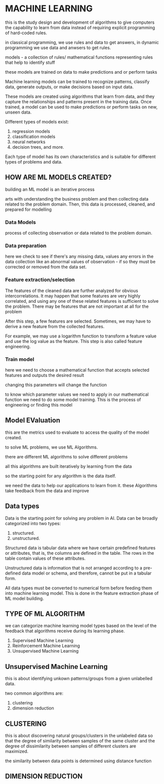 # MACHINE LEARNING

this is the study design and development of algorithms to give computers the capability to learn from data instead of requiring explicit programming of hard-coded rules.

in classical programming, we use rules and data to get answers, in dynamic programming we use data and anwsers to get rules.

models - a collection of rules/ mathematical functions representing rules that help to identify stuff

these models are trained on data to make predictions and or perform tasks

Machine learning models can be trained to recognize patterns, classify data, generate outputs, or make decisions based on input data.

These models are created using algorithms that learn from data, and they capture the relationships and patterns present in the training data. Once trained, a model can be used to make predictions or perform tasks on new, unseen data.

Different types of models exist:

1. regression models
2. classification models
3. neural networks
4. decision trees, and more.

Each type of model has its own characteristics and is suitable for different types of problems and data.

## HOW ARE ML MODELS CREATED?

building an ML model is an iterative process

arts with understanding the business problem and then collecting data related to the problem domain. Then, this data is processed, cleaned, and prepared for modelling

### Data Models

process of collecting observation or data related to the problem domain.

### Data preparation

here we check to see if there's any missing data, values any errors in the data collection like an abnormal values of observation - if so they must be corrected or removed from the data set.

### Feature extraction/selection

The features of the cleaned data are further analyzed for obvious intercorrelations. It may happen that some features are very highly correlated, and using any one of these related features is sufficient to solve the problem. There may be features that are not important at all for the problem

After this step, a few features are selected. Sometimes, we may have to derive a new feature from the collected features.

For example, we may use a logarithm function to transform a feature value and use the log value as the feature. This step is also called feature engineering.

### Train model

here we need to choose a mathematical function that accepts selected features and outputs the desired result

changing this parameters will change the function

to know which parameter values we need to apply in our mathematical function we need to do some model training. This is the process of engineering or finding this model

## Model EValuation

this are the metrics used to evaluate to access the quality of the model created.

to solve ML problems, we use ML Algorithms.

there are different ML algorithms to solve different problems

all this algorithms are built iteratively by learning from the data

so the starting point for any algorithm is the data itself.

we need the data to help our applications to learn from it. these Algorithms take feedback from the data and improve

## Data types

Data is the starting point for solving any problem in AI. Data can be broadly
categorized into two types:

1. structured.
2. unstructured.

Structured data is tabular data where we have certain predefined features or attributes, that is, the columns are defined in the table. The rows in the table contain values of these attributes.

Unstructured data is information that is not arranged according to a pre-defined data model or schema, and therefore, cannot be put in a tabular form.

All data types must be converted to numerical form before feeding them into machine learning model. This is done in the feature extraction phase of ML model building.

## TYPE OF ML ALGORITHM

we can categorize machine learning model types based on the level of the feedback that algorithms receive during its learning phase.

1. Supervised Machine Learning
2. Reinforcement Machine Learning
3. Unsupervised Machine Learning

## Unsupervised Machine Learning

this is about identifying unkown patterns/groups from a given unlabelled data.

two common algorithms are:

1. clustering
2. dimension reduction

## CLUSTERING

this is about discovering natural groups/clusters in the unlabeled data so that the degree of similarity between samples of the same cluster and the degree of dissimilarity between samples of different clusters are maximized.

the similarity between data points is determined using distance function

## DIMENSION REDUCTION

